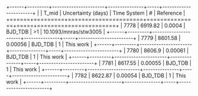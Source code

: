 +------+---------+----------------------+---------------+-----+-----------------------+
|      |   T_mid |   Uncertainty (days) | Time System   | #   | Reference             |
+======+=========+======================+===============+=====+=======================+
| 7778 | 6919.82 |              0.0004  | BJD_TDB       | >1  | 10.1093/mnras/stw3005 |
+------+---------+----------------------+---------------+-----+-----------------------+
| 7779 | 8601.58 |              0.00056 | BJD_TDB       | 1   | This work             |
+------+---------+----------------------+---------------+-----+-----------------------+
| 7780 | 8606.9  |              0.00061 | BJD_TDB       | 1   | This work             |
+------+---------+----------------------+---------------+-----+-----------------------+
| 7781 | 8617.55 |              0.00055 | BJD_TDB       | 1   | This work             |
+------+---------+----------------------+---------------+-----+-----------------------+
| 7782 | 8622.87 |              0.00054 | BJD_TDB       | 1   | This work             |
+------+---------+----------------------+---------------+-----+-----------------------+